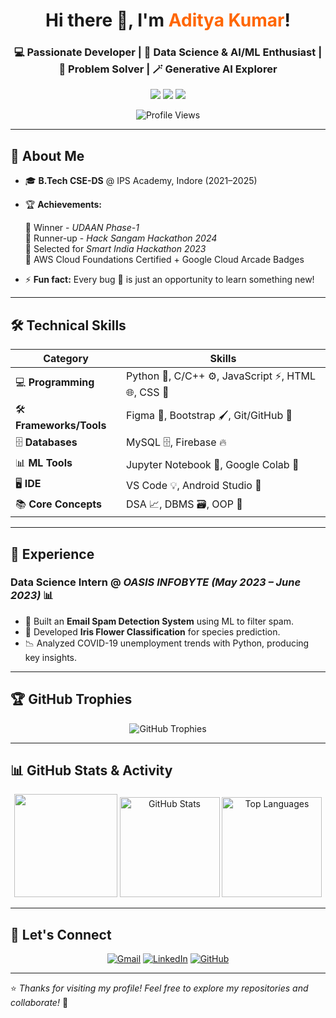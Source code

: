 <!-- Profile Banner -->
<h1 align="center">Hi there 👋, I'm <span style="color:#ff6600;">Aditya Kumar</span>!</h1>
<h3 align="center">💻 Passionate Developer | 🤖 Data Science & AI/ML Enthusiast | 🧩 Problem Solver |  🪄 Generative AI Explorer</h3>

<p align="center">
  <a href="mailto:aditya20041222@gmail.com"><img src="https://img.shields.io/badge/Email-D14836?style=for-the-badge&logo=gmail&logoColor=white"></a>
  <a href="https://www.linkedin.com/in/adityakumar304"><img src="https://img.shields.io/badge/LinkedIn-0077B5?style=for-the-badge&logo=linkedin&logoColor=white"></a>
  <a href="https://github.com/Adityakumar-304"><img src="https://img.shields.io/badge/GitHub-181717?style=for-the-badge&logo=github&logoColor=white"></a>
</p>

<p align="center">
  <img src="https://komarev.com/ghpvc/?username=Adityakumar-304&label=Profile%20Views&color=ff6600&style=flat" alt="Profile Views" />
</p>

---

## 🚀 About Me  

- 🎓 **B.Tech CSE-DS** @ IPS Academy, Indore (2021–2025)    
   
- 🏆 **Achievements:**

  🥇 Winner - *UDAAN Phase-1*  
  🥈 Runner-up - *Hack Sangam Hackathon 2024*  
  🎯 Selected for *Smart India Hackathon 2023*  
  📜 AWS Cloud Foundations Certified + Google Cloud Arcade Badges  
- ⚡ **Fun fact:** Every bug 🐛 is just an opportunity to learn something new!  

---

## 🛠️ Technical Skills  

| **Category**           | **Skills** |
|------------------------|------------|
| 💻 **Programming**     | Python 🐍, C/C++ ⚙, JavaScript ⚡, HTML 🌐, CSS 🎨 |
| 🛠 **Frameworks/Tools** | Figma 🎨, Bootstrap 🖌, Git/GitHub 🐙 |
| 🗄 **Databases**        | MySQL 🗄, Firebase 🔥 |
| 📊 **ML Tools**         | Jupyter Notebook 📓, Google Colab 📡 |
| 🖥 **IDE**              | VS Code 💡, Android Studio 📱 |
| 📚 **Core Concepts**    | DSA 📈, DBMS 🗃, OOP 🔄 |

---

## 💼 Experience  

### **Data Science Intern** @ *OASIS INFOBYTE* *(May 2023 – June 2023)* 📊  
- 📧 Built an **Email Spam Detection System** using ML to filter spam.  
- 🌸 Developed **Iris Flower Classification** for species prediction.  
- 📉 Analyzed COVID-19 unemployment trends with Python, producing key insights.  

---

## 🏆 GitHub Trophies  

<p align="center">
  <img src="https://github-profile-trophy.vercel.app/?username=Adityakumar-304&theme=radical&no-frame=true&margin-w=10&row=1" alt="GitHub Trophies" />
</p>

---

## 📊 GitHub Stats & Activity  

<p align="center">
    <img src="https://github-readme-streak-stats.herokuapp.com?user=Adityakumar-304&theme=tokyonight&hide_border=false" height="165" />
  <img src="https://github-readme-stats.vercel.app/api?username=Adityakumar-304&show_icons=true&count_private=true&theme=radical" alt="GitHub Stats" height="160" />
  <img src="https://github-readme-stats.vercel.app/api/top-langs/?username=Adityakumar-304&layout=compact&theme=radical" alt="Top Languages" height="160" />
</p>

---

## 🤝 Let's Connect  

<p align="center">
  <a href="mailto:aditya20041222@gmail.com"><img src="https://img.icons8.com/color/48/000000/gmail-new.png" alt="Gmail"></a>
  <a href="https://www.linkedin.com/in/aditya-kumar-63037b255/"><img src="https://img.icons8.com/color/48/000000/linkedin.png" alt="LinkedIn"></a>
  <a href="https://github.com/Adityakumar-304"><img src="https://img.icons8.com/glyph-neue/48/ffffff/github.png" alt="GitHub"></a>
</p>

---

⭐ *Thanks for visiting my profile! Feel free to explore my repositories and collaborate!* 🚀  
